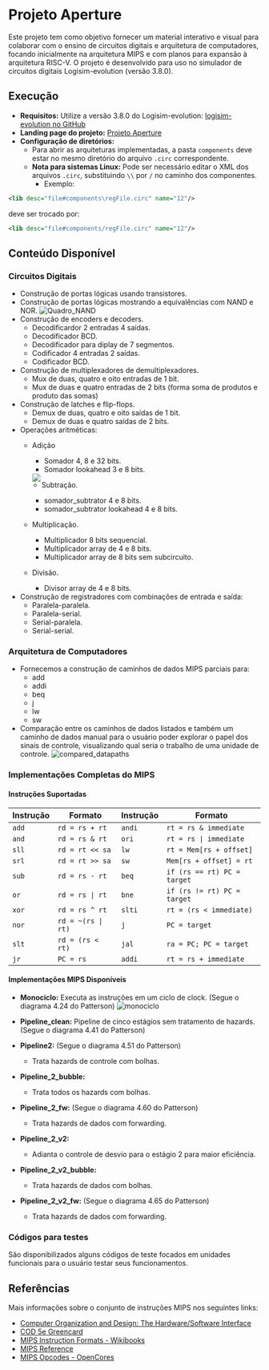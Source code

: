 # Projeto Aperture

Este projeto tem como objetivo fornecer um material interativo e visual para colaborar com o ensino de circuitos digitais e arquitetura de computadores, focando inicialmente na arquitetura MIPS e com planos para expansão à arquitetura RISC-V. O projeto é desenvolvido para uso no simulador de circuitos digitais Logisim-evolution (versão 3.8.0).

## Execução
- **Requisitos:** Utilize a versão 3.8.0 do Logisim-evolution: [logisim-evolution no GitHub](https://github.com/logisim-evolution/logisim-evolution)
- **Landing page do projeto:** [Projeto Aperture](https://christoferlv.github.io/ProjetoAperture/)
- **Configuração de diretórios:**
  - Para abrir as arquiteturas implementadas, a pasta `components` deve estar no mesmo diretório do arquivo `.circ` correspondente.
  - **Nota para sistemas Linux:** Pode ser necessário editar o XML dos arquivos `.circ`, substituindo `\\` por `/` no caminho dos componentes.
    - Exemplo:
```xml
<lib desc="file#components\regFile.circ" name="12"/>
```
deve ser trocado por:
```xml
<lib desc="file#components/regFile.circ" name="12"/>
```

## Conteúdo Disponível

### Circuitos Digitais
- Construção de portas lógicas usando transistores.
- Construção de portas lógicas mostrando a equivalências com NAND e NOR.
  ![Quadro_NAND](https://github.com/user-attachments/assets/3bf4b462-dc0d-4957-8552-fe60c1e94e72)
- Construção de encoders e decoders.
  - Decodificardor 2 entradas 4 saídas.
  - Decodificador BCD.
  - Decodificador para diplay de 7 segmentos.
  - Codificador 4 entradas 2 saídas.
  - Codificador BCD.
- Construção de multiplexadores de demultiplexadores.
  - Mux de duas, quatro e oito entradas de 1 bit.
  - Mux de duas e quatro entradas de 2 bits (forma soma de produtos e produto das somas)
- Construção de latches e flip-flops.
  - Demux de duas, quatro e oito saídas de 1 bit.
  - Demux de duas e quatro saídas de 2 bits.
- Operações aritméticas:
  - Adição
    - Somador 4, 8 e 32 bits.
    - Somador lookahead 3 e 8 bits.
    <img align="left" src="https://github.com/user-attachments/assets/a6c9a786-1fe7-4cdf-9c95-a6539879697a">
 
  - Subtração.
    - somador_subtrator 4 e 8 bits.
    - somador_subtrator lookahead 4 e 8 bits.
  - Multiplicação.
    - Multiplicador 8 bits sequencial.
    - Multiplicador array de 4 e 8 bits.
    - Multiplicador array de 8 bits sem subcircuito.
  - Divisão.
    - Divisor array de 4 e 8 bits.
- Construção de registradores com combinações de entrada e saída:
  - Paralela-paralela.
  - Paralela-serial.
  - Serial-paralela.
  - Serial-serial.

### Arquitetura de Computadores
- Fornecemos a construção de caminhos de dados MIPS parciais para:
  - add
  - addi
  - beq
  - j
  - lw
  - sw
- Comparação entre os caminhos de dados listados e também um caminho de dados manual para o usuário poder explorar o papel dos sinais de controle, visualizando qual seria o trabalho de uma unidade de controle.
![compared_datapaths](https://github.com/user-attachments/assets/f2f06469-bb05-4364-8a4a-a33d72bfe22c)

### Implementações Completas do MIPS

#### Instruções Suportadas
| Instrução          | Formato                 | Instrução          | Formato                 |
|--------------------|-------------------------|--------------------|-------------------------|
| `add`             | `rd = rs + rt`          | `andi`            | `rt = rs & immediate`   |
| `and`             | `rd = rs & rt`          | `ori`             | `rt = rs \| immediate`   |
| `sll`             | `rd = rt << sa`         | `lw`              | `rt = Mem[rs + offset]` |
| `srl`             | `rd = rt >> sa`         | `sw`              | `Mem[rs + offset] = rt` |
| `sub`             | `rd = rs - rt`          | `beq`             | `if (rs == rt) PC = target`|
| `or`              | `rd = rs \| rt`          | `bne`             | `if (rs != rt) PC = target`|
| `xor`             | `rd = rs ^ rt`          | `slti`            | `rt = (rs < immediate)` |
| `nor`             | `rd = ~(rs \| rt)`       | `j`               | `PC = target`           |
| `slt`             | `rd = (rs < rt)`        | `jal`             | `ra = PC; PC = target`  |
| `jr`              | `PC = rs`              |   `addi`            | `rt = rs + immediate`  |

#### Implementações MIPS Disponíveis
- **Monociclo:** Executa as instruções em um ciclo de clock. (Segue o diagrama 4.24 do Patterson)
  ![monociclo](https://github.com/user-attachments/assets/e8fdf56a-316f-4571-af8a-94c6205688aa)

- **Pipeline_clean:** Pipeline de cinco estágios sem tratamento de hazards. (Segue o diagrama 4.41 do Patterson)
- **Pipeline2:** (Segue o diagrama 4.51 do Patterson)
  - Trata hazards de controle com bolhas.
- **Pipeline_2_bubble:** 
  - Trata todos os hazards com bolhas.
- **Pipeline_2_fw:** (Segue o diagrama 4.60 do Patterson)
  - Trata hazards de dados com forwarding.
- **Pipeline_2_v2:**
  - Adianta o controle de desvio para o estágio 2 para maior eficiência.
- **Pipeline_2_v2_bubble:**
  - Trata hazards de dados com bolhas.
- **Pipeline_2_v2_fw:** (Segue o diagrama 4.65 do Patterson)
  - Trata hazards de dados com forwarding.

### Códigos para testes
São disponibilizados alguns códigos de teste focados em unidades funcionais para o usuário testar seus funcionamentos.

## Referências
Mais informações sobre o conjunto de instruções MIPS nos seguintes links:
- [Computer Organization and Design: The Hardware/Software Interface](https://edisciplinas.usp.br/pluginfile.php/7898320/mod_resource/content/1/Computer%20Organization%20and%20Design%205E%20-%20Patterson%20Hennessy%20-%200124077269.pdf)
- [COD 5e Greencard](https://booksite.elsevier.com/9780124077263/downloads/COD_5e_Greencard.pdf)
- [MIPS Instruction Formats - Wikibooks](https://en.wikibooks.org/wiki/MIPS_Assembly/Instruction_Formats)
- [MIPS Reference](https://uweb.engr.arizona.edu/~ece369/Resources/spim/MIPSReference.pdf)
- [MIPS Opcodes - OpenCores](https://opencores.org/projects/plasma/opcodes)


